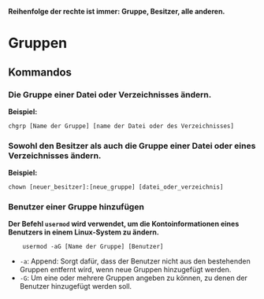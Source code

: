 
**Reihenfolge der rechte ist immer: Gruppe, Besitzer, alle anderen.**

# Gruppen

## Kommandos

### Die Gruppe einer Datei oder Verzeichnisses ändern.

**Beispiel:**

```shell
chgrp [Name der Gruppe] [name der Datei oder des Verzeichnisses]
```

### Sowohl den Besitzer als auch die Gruppe einer Datei oder eines Verzeichnisses ändern.

**Beispiel:**

```shell
chown [neuer_besitzer]:[neue_gruppe] [datei_oder_verzeichnis]
```


### Benutzer einer Gruppe hinzufügen

**Der Befehl `usermod` wird verwendet, um die Kontoinformationen eines Benutzers in einem Linux-System zu ändern.**

```shell
	usermod -aG [Name der Gruppe] [Benutzer]
```

- `-a`:  Append: Sorgt dafür, dass der Benutzer nicht aus den bestehenden Gruppen entfernt wird, wenn neue Gruppen hinzugefügt werden.
- `-G`: Um eine oder mehrere Gruppen angeben zu können, zu denen der Benutzer hinzugefügt werden soll.

